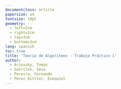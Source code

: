 ```yaml
---
documentclass: article
papersize: a4
fontsize: 10pt
geometry:
  - left=2cm
  - right=2cm
  - top=3cm
  - bottom=3cm
lang: spanish
toc: true
title: 'Teoría de Algoritmos - Trabajo Práctico 1'
author:
  - Arjovsky, Tomás
  - Gavrilov, Seva
  - Pereira, Fernando
  - Pérez Dittler, Ezequiel
---
```


